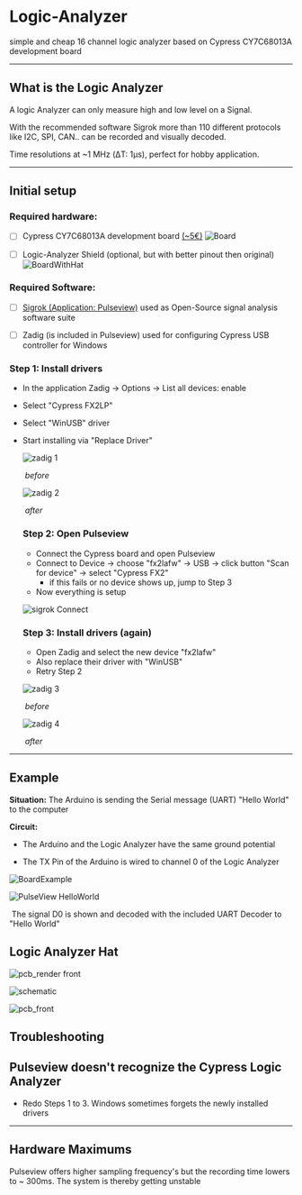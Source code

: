 # Logic-Analyzer
simple and cheap 16 channel logic analyzer based on Cypress CY7C68013A development board

------



## What is the Logic Analyzer

A logic Analyzer can only measure high and low level on a Signal. 

With the recommended software Sigrok more than 110 different protocols like I2C, SPI, CAN.. can be recorded and visually decoded. 

Time resolutions at ~1 MHz (ΔT: 1µs), perfect for hobby application.

------



## Initial setup

### Required hardware: 

- [ ] Cypress CY7C68013A development board [(~5€)](https://www.aliexpress.com/item/976713163.html?spm=a2g0s.9042311.0.0.27424c4dhjcsAo)		![Board](Pictures/Board.jpg)

  

- [ ] Logic-Analyzer Shield (optional, but with better pinout then original)				![BoardWithHat](Pictures/BoardWithHat.jpg)

### Required Software:

- [ ] [Sigrok (Application: Pulseview)](https://sigrok.org/wiki/Downloads) used as Open-Source signal analysis software suite
- [ ] Zadig (is included in Pulseview) used for configuring Cypress USB  controller for Windows



### Step 1: Install drivers

- In the application Zadig  -> Options -> List all devices: enable

- Select "Cypress FX2LP"

- Select "WinUSB" driver

- Start installing via "Replace Driver" 

  ![zadig 1](Pictures/zadig_1.jpg)

  ​															*before*
  
  ![zadig 2](Pictures/zadig_2.jpg)
  
  ​															*after*
  
  ### Step 2: Open Pulseview
  
  - Connect the Cypress board and open Pulseview
  - Connect to Device -> choose "fx2lafw" -> USB -> click button "Scan for device" -> select "Cypress FX2"
    - if this fails or no device shows up, jump to Step 3
  - Now everything is setup
  
  ![sigrok Connect](Pictures/sigrok_Connect.jpg)
  
  ### Step 3: Install drivers  (again)
  
  - Open Zadig and select the new device "fx2lafw"
  - Also replace their driver with "WinUSB"
  - Retry Step 2 
  
  
  
  ![zadig 3](Pictures/zadig_3.jpg)
  
  ​															*before*
  
  ![zadig 4](Pictures/zadig_4.jpg)
  
  ​															*after*

------





## Example

**Situation:** The Arduino is sending the Serial message (UART) "Hello World" to the computer

**Circuit:** 

- The Arduino and the Logic Analyzer have the same ground potential

- The TX Pin of the Arduino is wired to channel 0 of the Logic Analyzer

![BoardExample](Pictures/BoardExample.jpg)

![PulseView HelloWorld](Pictures/PulseView_HelloWorld.jpg)

​															The signal D0 is shown and decoded with the included UART Decoder to "Hello World"



## Logic Analyzer Hat

![pcb_render front](Pictures/pcb_render_front.jpg)

![schematic](Pictures/schematic.svg)

![pcb_front](Pictures/pcb_front.jpg)



## Troubleshooting

## Pulseview doesn't recognize the Cypress Logic Analyzer

- Redo Steps 1 to 3. Windows sometimes forgets the newly installed drivers

------



## Hardware Maximums

Pulseview offers higher sampling frequency's but the recording time lowers to ~ 300ms. The system is thereby getting unstable



